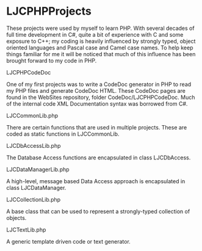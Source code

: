 # LJCPHPProjects
These projects were used by myself to learn PHP. With several decades of full time development in C#, quite a bit of experience
with C and some exposure to C++; my coding is heavily influenced by strongly typed, object oriented languages and Pascal case
and Camel case names. To help keep things familiar for me it will be noticed that much of this influence has been brought forward
to my code in PHP.

LJCPHPCodeDoc

One of my first projects was to write a CodeDoc generator in PHP to read my PHP files and generate CodeDoc HTML. These CodeDoc
pages are found in the WebSites repository, folder CodeDoc/LJCPHPCodeDoc. Much of the internal code XML Documentation syntax was
borrowed from C#.

LJCCommonLib.php

There are certain functions that are used in multiple projects. These are coded as static functions in LJCCommonLib.

LJCDbAccessLib.php

The Database Access functions are encapsulated in class LJCDbAccess.

LJCDataManagerLib.php

A high-level, message based Data Access approach is encapsulated in class LJCDataManager.

LJCCollectionLib.php

A base class that can be used to represent a strongly-typed collection of objects.

LJCTextLib.php

A generic template driven code or text generator.
